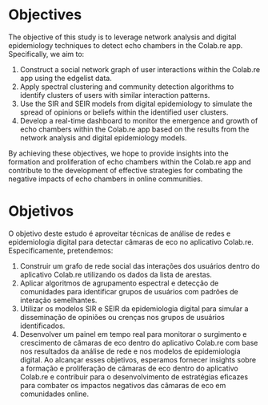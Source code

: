 # Objectives

The objective of this study is to leverage network analysis and digital epidemiology techniques to detect echo chambers in the Colab.re app. Specifically, we aim to:

1. Construct a social network graph of user interactions within the Colab.re app using the edgelist data.
2. Apply spectral clustering and community detection algorithms to identify clusters of users with similar interaction patterns.
3. Use the SIR and SEIR models from digital epidemiology to simulate the spread of opinions or beliefs within the identified user clusters.
4. Develop a real-time dashboard to monitor the emergence and growth of echo chambers within the Colab.re app based on the results from the network analysis and digital epidemiology models.

By achieving these objectives, we hope to provide insights into the formation and proliferation of echo chambers within the Colab.re app and contribute to the development of effective strategies for combating the negative impacts of echo chambers in online communities.

# Objetivos

O objetivo deste estudo é aproveitar técnicas de análise de redes e epidemiologia digital para detectar câmaras de eco no aplicativo Colab.re. Especificamente, pretendemos:

1. Construir um grafo de rede social das interações dos usuários dentro do aplicativo Colab.re utilizando os dados da lista de arestas.
2. Aplicar algoritmos de agrupamento espectral e detecção de comunidades para identificar grupos de usuários com padrões de interação semelhantes.
3. Utilizar os modelos SIR e SEIR da epidemiologia digital para simular a disseminação de opiniões ou crenças nos grupos de usuários identificados.
4. Desenvolver um painel em tempo real para monitorar o surgimento e crescimento de câmaras de eco dentro do aplicativo Colab.re com base nos resultados da análise de rede e nos modelos de epidemiologia digital.
Ao alcançar esses objetivos, esperamos fornecer insights sobre a formação e proliferação de câmaras de eco dentro do aplicativo Colab.re e contribuir para o desenvolvimento de estratégias eficazes para combater os impactos negativos das câmaras de eco em comunidades online.
